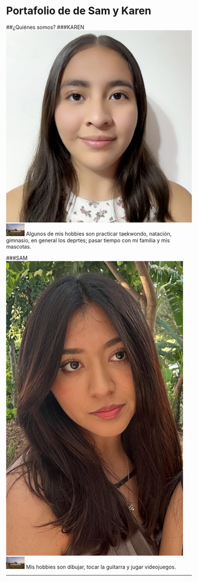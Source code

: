 # Portafolio de de Sam y Karen

##¿Quiénes somos?
###KAREN
![Diagrama del sistema](recursos/imgs/fotoAlumno.png)
<img src="../recursos/imgs/ibero.jpeg" alt="Diagrama del sistema" width="50">
Algunos de mis hobbies son practicar taekwondo, natación, gimnasio, en general los deprtes; pasar tiempo con mi familia y mis mascotas.



###SAM
![Diagrama del sistema](recursos/imgs/Image.jpeg)
<img src="../recursos/imgs/ibero.jpeg" alt="Diagrama del sistema" width="50">
Mis hobbies son dibujar, tocar la guitarra y jugar videojuegos.




---

